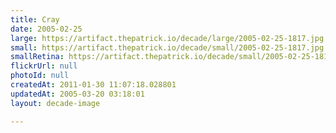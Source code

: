 ```yaml
---
title: Cray
date: 2005-02-25
large: https://artifact.thepatrick.io/decade/large/2005-02-25-1817.jpg
small: https://artifact.thepatrick.io/decade/small/2005-02-25-1817.jpg
smallRetina: https://artifact.thepatrick.io/decade/small/2005-02-25-1817@2x.jpg
flickrUrl: null
photoId: null
createdAt: 2011-01-30 11:07:18.028801
updatedAt: 2005-03-20 03:18:01
layout: decade-image

---
```


